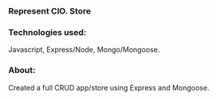 ### Represent ClO. Store

### Technologies used:
Javascript, Express/Node, Mongo/Mongoose.

### About:
Created a full CRUD app/store using Express and Mongoose. 
